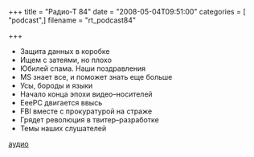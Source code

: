 +++
title = "Радио-Т 84"
date = "2008-05-04T09:51:00"
categories = [ "podcast",]
filename = "rt_podcast84"

+++

- Защита данных в коробке
- Ищем с затеями, но плохо
- Юбилей спама. Наши поздравления
- MS знает все, и поможет знать еще больше
- Усы, бороды и языки
- Начало конца эпохи видео–носителей
- EeePC двигается ввысь
- FBI вместе с прокуратурой на страже
- Грядет революция в твитер–разработке
- Темы наших слушателей

[аудио](http://cdn.radio-t.com/rt_podcast84.mp3)
<audio src="http://cdn.radio-t.com/rt_podcast84.mp3" preload="none"></audio>